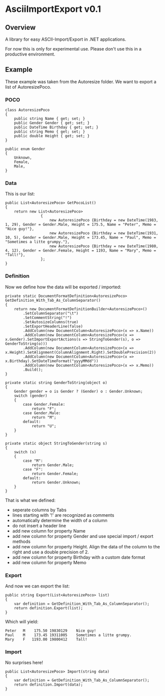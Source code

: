 AsciiImportExport v0.1
======================================================================

## Overview
A library for easy ASCII-Import/Export in .NET applications.

For now this is only for experimental use.
Please don't use this in a productive environment.

## Example
These example was taken from the Autoresize folder.
We want to export a list of AutoresizePoco.

### POCO
    class AutoresizePoco
    {
        public string Name { get; set; }
        public Gender Gender { get; set; }
        public DateTime Birthday { get; set; }
        public string Memo { get; set; }
        public double Height { get; set; }
    }

    public enum Gender
    {
        Unknown,
        Female,
        Male,
    }

### Data
This is our list:
	
	public List<AutoresizePoco> GetPocoList()
    {
        return new List<AutoresizePoco>
                    {
                        new AutoresizePoco {Birthday = new DateTime(1983, 1, 29), Gender = Gender.Male, Height = 175.5, Name = "Peter", Memo = "Nice guy!"},
                        new AutoresizePoco {Birthday = new DateTime(1931, 10, 5), Gender = Gender.Male, Height = 173.45, Name = "Paul", Memo = "Sometimes a litte grumpy."},
                        new AutoresizePoco {Birthday = new DateTime(1980, 4, 12), Gender = Gender.Female, Height = 1193, Name = "Mary", Memo = "Tall!"},
                    };
    }


### Definition

Now we define how the data will be exported / imported:

    private static DocumentFormatDefinition<AutoresizePoco> GetDefinition_With_Tab_As_ColumnSeparator()
    {
        return new DocumentFormatDefinitionBuilder<AutoresizePoco>()
            .SetColumnSeparator("\t")
            .SetCommentString("!")
            .SetAutosizeColumns(true)
            .SetExportHeaderLine(false)
            .AddColumn(new DocumentColumn<AutoresizePoco>(x => x.Name))
            .AddColumn(new DocumentColumn<AutoresizePoco>(x => x.Gender).SetImportExportActions(s => StringToGender(s), o => GenderToString(o)))
            .AddColumn(new DocumentColumn<AutoresizePoco>(x => x.Height).SetAlignment(ColumnAlignment.Right).SetDoublePrecision(2))
            .AddColumn(new DocumentColumn<AutoresizePoco>(x => x.Birthday).SetDateTimeFormat("yyyyMMdd"))
            .AddColumn(new DocumentColumn<AutoresizePoco>(x => x.Memo))
            .Build();
    }
    
    private static string GenderToString(object o)
    {
        Gender gender = o is Gender ? (Gender) o : Gender.Unknown;
        switch (gender)
        {
            case Gender.Female:
                return "F";
            case Gender.Male:
                return "M";
            default:
                return "U";
        }
    }

    private static object StringToGender(string s)
    {
        switch (s)
        {
            case "M":
                return Gender.Male;
            case "F":
                return Gender.Female;
            default:
                return Gender.Unknown;
        }
    }
    
That is what we defined:

* seperate columns by Tabs
* lines starting with '!' are recognized as comments
* automatically determine the width of a column
* do not insert a header line
* add new column for property Name
* add new column for property Gender and use special import / export methods
* add new column for property Height. Align the data of the column to the right and use a double precision of 2.
* add new column for property Birthday with a custom date format
* add new column for property Memo


### Export

And now we can export the list:

	public string Export(List<AutoresizePoco> list)
	{
	    var definition = GetDefinition_With_Tab_As_ColumnSeparator();
	    return definition.Export(list);
	}

Which will yield:

	Peter	M	 175.50	19830129	Nice guy!
	Paul 	M	 173.45	19311005	Sometimes a litte grumpy.
	Mary 	F	1193.00	19800412	Tall!
	
### Import

No surprises here!

	public List<AutoresizePoco> Import(string data)
	{
	    var definition = GetDefinition_With_Tab_As_ColumnSeparator();
	    return definition.Import(data);
	}